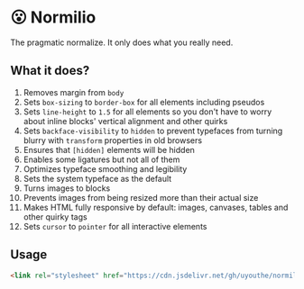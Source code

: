 # 😮 Normilio
The pragmatic normalize. It only does what you really need.

## What it does?

1. Removes margin from `body`
2. Sets `box-sizing` to `border-box` for all elements including pseudos
3. Sets `line-height` to `1.5` for all elements so you don't have to worry about inline blocks' vertical alignment and other quirks
4. Sets `backface-visibility` to `hidden` to prevent typefaces from turning blurry with `transform` properties in old browsers
5. Ensures that `[hidden]` elements will be hidden
6. Enables some ligatures but not all of them
7. Optimizes typeface smoothing and legibility
8. Sets the system typeface as the default
9. Turns images to blocks
10. Prevents images from being resized more than their actual size
11. Makes HTML fully responsive by default: images, canvases, tables and other quirky tags
12. Sets `cursor` to `pointer` for all interactive elements

## Usage
```HTML
<link rel="stylesheet" href="https://cdn.jsdelivr.net/gh/uyouthe/normilio/normilio.min.css">
```
